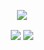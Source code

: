 <p align="center"><img align="center" src="https://github-readme-stats.vercel.app/api?username=ymherklotz&show_icons=true&theme=vue&include_all_commits=true" /></p>

<p align="center">
<a href="https://yannherklotz.com"><img align="center" src="https://img.shields.io/badge/blog-yannherklotz.com-00c266" /></a>
<a href="https://yannherklotz.com/docs/yannherklotz.gpg"><img align="center" src="0x61AF7535897E42B0" /></a>
</p>
